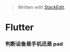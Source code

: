 


> Written with [StackEdit](https://stackedit.io/).

# Flutter 

### 判断设备是手机还是 pad
<!--stackedit_data:
eyJoaXN0b3J5IjpbOTEzMzc4MTEyXX0=
-->